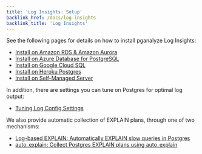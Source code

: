 ```yaml
---
title: 'Log Insights: Setup'
backlink_href: /docs/log-insights
backlink_title: 'Log Insights'
---
```


See the following pages for details on how to install pganalyze Log Insights:

* [Install on Amazon RDS & Amazon Aurora](/docs/log-insights/setup/amazon-rds)
* [Install on Azure Database for PostgreSQL](/docs/log-insights/setup/azure-database)
* [Install on Google Cloud SQL](/docs/log-insights/setup/google-cloud-sql)
* [Install on Heroku Postgres](/docs/log-insights/setup/heroku-postgres)
* [Install on Self-Managed Server](/docs/log-insights/setup/self-managed)

In addition, there are settings you can tune on Postgres for optimal log output:

* [Tuning Log Config Settings](/docs/log-insights/setup/tuning-log-config-settings)

We also provide automatic collection of EXPLAIN plans, through one of two mechanisms:

* [Log-based EXPLAIN: Automatically EXPLAIN slow queries in Postgres](/docs/log-insights/setup/log_explain)
* [auto\_explain: Collect Postgres EXPLAIN plans using auto_explain](/docs/log-insights/setup/auto_explain)
